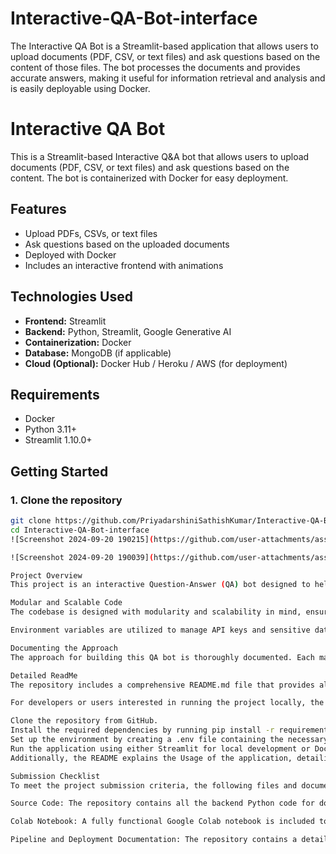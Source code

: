 # Interactive-QA-Bot-interface
The Interactive QA Bot is a Streamlit-based application that allows users to upload documents (PDF, CSV, or text files) and ask questions based on the content of those files. The bot processes the documents and provides accurate answers, making it useful for information retrieval and analysis and is easily deployable using Docker.

# Interactive QA Bot

This is a Streamlit-based Interactive Q&A bot that allows users to upload documents (PDF, CSV, or text files) and ask questions based on the content. The bot is containerized with Docker for easy deployment.

## Features
- Upload PDFs, CSVs, or text files
- Ask questions based on the uploaded documents
- Deployed with Docker
- Includes an interactive frontend with animations

## Technologies Used
- **Frontend:** Streamlit
- **Backend:** Python, Streamlit, Google Generative AI
- **Containerization:** Docker
- **Database:** MongoDB (if applicable)
- **Cloud (Optional):** Docker Hub / Heroku / AWS (for deployment)

## Requirements

- Docker
- Python 3.11+
- Streamlit 1.10.0+

## Getting Started

### 1. Clone the repository
```bash
git clone https://github.com/PriyadarshiniSathishKumar/Interactive-QA-Bot-interface.git
cd Interactive-QA-Bot-interface
![Screenshot 2024-09-20 190215](https://github.com/user-attachments/assets/e89c5830-3c46-4d43-a383-c3748b58dd2f)

![Screenshot 2024-09-20 190039](https://github.com/user-attachments/assets/0d793776-181e-48ce-a11f-5647834a1a81)

Project Overview
This project is an interactive Question-Answer (QA) bot designed to help users ask questions based on the content of uploaded documents. The bot processes various document types such as PDFs, CSVs, and text files, utilizing Google Generative AI to generate responses. The project features a streamlined frontend built using Streamlit, while the backend handles document processing and AI integration. Additionally, the application is fully containerized using Docker to ensure easy deployment across different environments.

Modular and Scalable Code
The codebase is designed with modularity and scalability in mind, ensuring maintainability and ease of future development. The frontend is built using Streamlit, where individual components handle file uploads, user queries, and displaying AI-generated responses. On the backend, key functionalities such as document parsing, question processing, and API interaction are separated into different modules, adhering to best practices in object-oriented programming (OOP).

Environment variables are utilized to manage API keys and sensitive data securely, which are loaded through a .env file using the python-dotenv library. Clean coding practices such as separation of concerns, error handling, and logging are followed, ensuring the application is robust and scalable.

Documenting the Approach
The approach for building this QA bot is thoroughly documented. Each major decision—such as selecting Streamlit for the frontend and handling various document formats—is explained in the codebase through detailed comments. Additionally, the project documentation includes a section that outlines the challenges encountered (e.g., Docker build issues, handling API limitations, managing large files) and the corresponding solutions implemented. This documentation not only aids future development but also helps reviewers understand the thought process behind key decisions.

Detailed ReadMe
The repository includes a comprehensive README.md file that provides all the necessary information to set up, run, and use the application. The README starts with a Project Overview describing the purpose and core functionality of the QA bot. It also lists the Technologies Used, including Python, Streamlit, Docker, and Google Generative AI.

For developers or users interested in running the project locally, the Setup Instructions section provides step-by-step guidance:

Clone the repository from GitHub.
Install the required dependencies by running pip install -r requirements.txt.
Set up the environment by creating a .env file containing the necessary API keys and configurations.
Run the application using either Streamlit for local development or Docker for deployment (docker build and docker run commands).
Additionally, the README explains the Usage of the application, detailing how users can upload documents, ask questions, and receive AI-generated answers. For deployment, the Deployment Instructions section outlines the steps to containerize and deploy the application using Docker, including troubleshooting common Docker issues.

Submission Checklist
To meet the project submission criteria, the following files and documentation are included:

Source Code: The repository contains all the backend Python code for document processing and AI question-answering. The frontend Streamlit components are also modularized for easy readability and future expansion.

Colab Notebook: A fully functional Google Colab notebook is included to demonstrate how the QA bot works with different document types. The notebook contains code cells showcasing how the model processes documents and generates answers, with explanations of each step.

Pipeline and Deployment Documentation: The repository contains a detailed description of the pipeline, from document upload to AI response. This includes how documents are parsed, questions are processed, and responses are retrieved. Additionally, instructions for deploying the application using Docker are provided, ensuring the bot can be easily launched in different environments.



